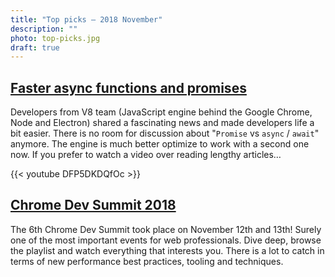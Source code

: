 ```yaml
---
title: "Top picks — 2018 November"
description: ""
photo: top-picks.jpg
draft: true
---
```


## [Faster async functions and promises](https://v8.dev/blog/fast-async)

Developers from V8 team (JavaScript engine behind the Google Chrome, Node and Electron) shared a fascinating news and made developers life a bit easier. There is no room for discussion about "`Promise` vs `async` / `await`" anymore. The engine is much better optimize to work with a second one now. If you prefer to watch a video over reading lengthy articles…

{{< youtube DFP5DKDQfOc >}}

## [Chrome Dev Summit 2018](https://www.youtube.com/playlist?list=PLNYkxOF6rcIDjlCx1PcphPpmf43aKOAdF)

The 6th Chrome Dev Summit took place on November 12th and 13th! Surely one of the most important events for web professionals. Dive deep, browse the playlist and watch everything that interests you. There is a lot to catch in terms of new performance best practices, tooling and techniques.

##
